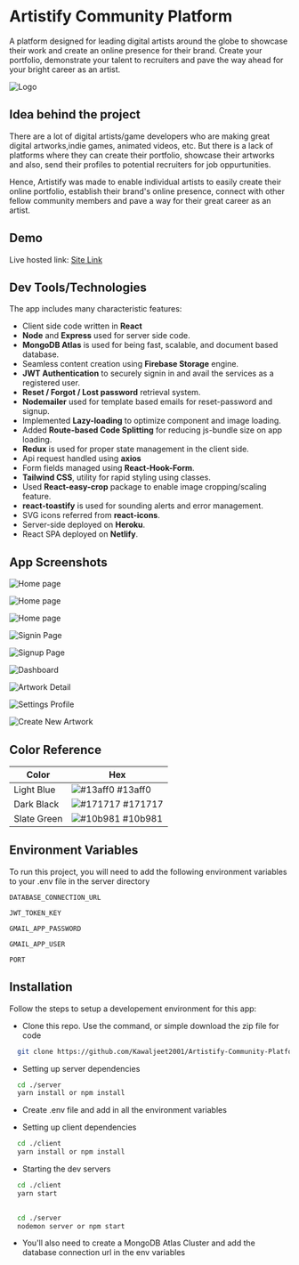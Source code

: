 
# Artistify Community Platform

A platform designed for leading digital artists around the globe to showcase their work and create an online presence for their brand.
Create your portfolio, demonstrate your talent to recruiters and pave the way ahead for your bright career as an artist.






![Logo](https://firebasestorage.googleapis.com/v0/b/artistifycommunity.appspot.com/o/assets%2Flogo_full.png?alt=media&token=b8102169-d7d3-4f4c-8dbc-212066713027)


## Idea behind the project

There are a lot of digital artists/game developers who are making great digital artworks,indie games, animated videos, etc. But there is a lack of platforms where they can create their portfolio, showcase their artworks and also, send their profiles to potential recruiters for job oppurtunities.

Hence, Artistify was made to enable individual artists to easily create their online portfolio, establish their brand's online presence, connect with other fellow community members and pave a way for their great career as an artist.


## Demo

Live hosted link: [Site Link](https://artistifycommunity.netlify.app/)


## Dev Tools/Technologies
The app includes many characteristic features:

- Client side code written in **React**
- **Node** and **Express** used for server side code.
- **MongoDB Atlas** is used for being fast, scalable, and document based database.
- Seamless content creation using **Firebase Storage** engine.
- **JWT Authentication** to securely signin in and avail the services as a registered user.
- **Reset / Forgot / Lost password** retrieval system.
- **Nodemailer** used for template based emails for reset-password and signup.
- Implemented **Lazy-loading** to optimize component and image loading.
- Added **Route-based Code Splitting** for reducing js-bundle size on app loading.
- **Redux** is used for proper state management in the client side.
- Api request handled using **axios**
- Form fields managed using **React-Hook-Form**.
- **Tailwind CSS**, utility for rapid styling using classes.
- Used **React-easy-crop** package to enable image cropping/scaling feature.
- **react-toastify** is used for sounding alerts and error management.
- SVG icons referred from **react-icons**.
- Server-side deployed on **Heroku**.
- React SPA deployed on **Netlify**.



## App Screenshots

![Home page](https://firebasestorage.googleapis.com/v0/b/artistifycommunity.appspot.com/o/assets%2FScreenshot%20(2812).png?alt=media&token=ac40ce9f-e27e-4e14-9e6f-c2dc14fc65b1)

![Home page](https://firebasestorage.googleapis.com/v0/b/artistifycommunity.appspot.com/o/assets%2FScreenshot%20(2813).png?alt=media&token=8874699c-98a9-4167-9a1c-191e49c1f924)

![Home page](https://firebasestorage.googleapis.com/v0/b/artistifycommunity.appspot.com/o/assets%2FScreenshot%20(2814).png?alt=media&token=fb459960-49ab-4816-ac66-470585668821)

![Signin Page](https://firebasestorage.googleapis.com/v0/b/artistifycommunity.appspot.com/o/assets%2FScreenshot%20(2815).png?alt=media&token=8ec3ef23-eedc-4d27-a273-e88d9a927853)

![Signup Page](https://firebasestorage.googleapis.com/v0/b/artistifycommunity.appspot.com/o/assets%2FScreenshot%20(2820).png?alt=media&token=45cf2520-bb14-4d98-ae3d-95f5810e8baf)

![Dashboard](https://firebasestorage.googleapis.com/v0/b/artistifycommunity.appspot.com/o/assets%2FScreenshot%20(2816).png?alt=media&token=88e11924-1316-462a-90cf-998b3177d884)

![Artwork Detail](https://firebasestorage.googleapis.com/v0/b/artistifycommunity.appspot.com/o/assets%2FScreenshot%20(2817).png?alt=media&token=b7aa56d8-2b27-400f-aece-27904fa68024)

![Settings Profile](https://firebasestorage.googleapis.com/v0/b/artistifycommunity.appspot.com/o/assets%2FScreenshot%20(2818).png?alt=media&token=1249a659-5c82-4c59-8423-32984a1a331b)

![Create New Artwork](https://firebasestorage.googleapis.com/v0/b/artistifycommunity.appspot.com/o/assets%2FScreenshot%20(2819).png?alt=media&token=cc7202e7-d14a-4df4-964e-7ebc3cc3453a)




## Color Reference

| Color             | Hex                                                                |
| ----------------- | ------------------------------------------------------------------ |
| Light Blue | ![#13aff0](https://via.placeholder.com/10/13aff0?text=+) #13aff0 |
| Dark Black | ![#171717](https://via.placeholder.com/10/171717?text=+) #171717 |
| Slate Green | ![#10b981](https://via.placeholder.com/10/10b981?text=+) #10b981 |



## Environment Variables

To run this project, you will need to add the following environment variables to your .env file in the server directory

`DATABASE_CONNECTION_URL`

`JWT_TOKEN_KEY`

`GMAIL_APP_PASSWORD`

`GMAIL_APP_USER`

`PORT`




## Installation

Follow the steps to setup a developement environment for this app:

- Clone this repo. Use the command, or simple download the zip file for code
```bash
  git clone https://github.com/Kawaljeet2001/Artistify-Community-Platform.git
```

- Setting up server dependencies
```bash
  cd ./server
  yarn install or npm install
```

- Create .env file and add in all the environment variables

- Setting up client dependencies
```bash
  cd ./client
  yarn install or npm install
```

- Starting the dev servers
```bash
  cd ./client
  yarn start

  
  cd ./server
  nodemon server or npm start
```
- You'll also need to create a MongoDB Atlas Cluster and add the database connection url in the env variables
    
